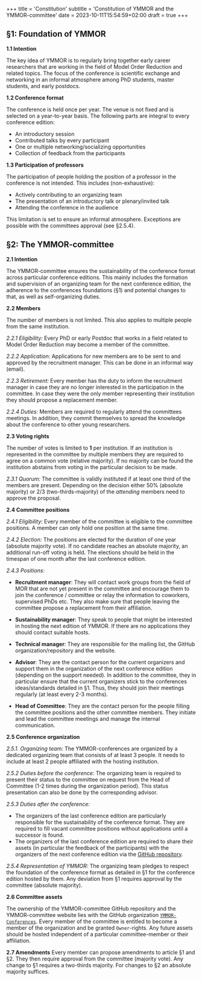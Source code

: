 +++
title = 'Constitution'
subtitle = 'Constitution of YMMOR and the YMMOR-committee'
date = 2023-10-11T15:54:59+02:00
draft = true
+++

**§1: Foundation of YMMOR**
-

**1.1 Intention**

The key idea of YMMOR is to regularly bring together early career researchers that are working in the field of Model Order Reduction and related topics. The focus of the conference is scientific exchange and networking in an informal atmosphere among PhD students, master students, and early postdocs.

**1.2 Conference format**

The conference is held once per year. The venue is not fixed and is selected on a year-to-year basis. The following parts are integral to every conference edition:
- An introductory session
- Contributed talks by every participant
- One or multiple networking/socializing opportunities
- Collection of feedback from the participants

**1.3 Participation of professors**

The participation of people holding the position of a professor in the conference is not intended. This includes (non-exhaustive):
- Actively contributing to an organizing team
- The presentation of an introductory talk or plenary/invited talk
- Attending the conference in the audience

This limitation is set to ensure an informal atmosphere. Exceptions are possible with the committees approval (see §2.5.4).


**§2: The YMMOR-committee**
-

**2.1 Intention**

The YMMOR-committee ensures the sustainability of the conference format across particular conference editions. This mainly includes the formation and supervision of an organizing team for the next conference edition, the adherence to the conferences foundations (§1) and potential changes to that, as well as self-organizing duties.

**2.2 Members**

The number of members is not limited. This also applies to multiple people from the same institution.

*2.2.1 Eligibility:* Every PhD or early Postdoc that works in a field related to Model Order Reduction may become a member of the committee.

*2.2.2 Application:* Applications for new members are to be sent to and approved by the recruitment manager. This can be done in an informal way (email).

*2.2.3 Retirement:* Every member has the duty to inform the recruitment manager in case they are no longer interested in  the participation in the committee. In case they were the only member representing their institution they should propose a replacement member.

*2.2.4 Duties:* Members are required to regularly attend the committees meetings. In addition, they commit themselves to spread the knowledge about the conference to other young researchers.


**2.3 Voting rights**

The number of votes is limited to **1** per institution. If an institution is represented in the committee by multiple members they are required to agree on a common vote (relative majority). If no majority can be found the institution abstains from voting in the particular decision to be made.

*2.3.1 Quorum:* The committee is validly instituted if at least one third of the members are present. Depending on the decision either 50% (absolute majority) or 2/3 (two-thirds-majority) of the *attending* members need to approve the proposal.

**2.4 Committee positions**

*2.4.1 Eligibility:* Every member of the committee is eligible to the committee positions. A member can only hold one position at the same time.

*2.4.2 Election:* The positions are elected for the duration of one year (absolute majority vote). If no candidate reaches an absolute majority, an additional run-off voting is held. The elections should be held in the timespan of one month after the last conference edition.

*2.4.3 Positions:*

* **Recruitment manager**: They will contact work groups from the field of MOR that are not yet present in the committee and encourage them to join the conference / committee or relay the information to coworkers, supervised PhDs etc. They also make sure that people leaving the committee propose a replacement from their affiliation.

* **Sustainability manager**: They speak to people that might be interested in hosting the next edition of YMMOR. If there are no applications they should contact suitable hosts.

* **Technical manager**: They are responsible for the mailing list, the GitHub organization/repository and the website.

* **Advisor**: They are the contact person for the current organizers and support them in the organization of the next conference edition (depending on the support needed). In addition to the committee, they in particular ensure that the current organizers stick to the conferences ideas/standards detailed in §1. Thus, they should join their meetings regularly (at least every 2-3 months).

* **Head of Committee**: They are the contact person for the people filling the committee positions and the other committee members. They initiate and lead the committee meetings and manage the internal communication.


**2.5 Conference organization**

*2.5.1. Organizing team:* The YMMOR-conferences are organized by a dedicated organizing team that consists of at least 3 people. It needs to include at least 2 people affiliated with the hosting institution.

*2.5.2 Duties before the conference:* The organizing team is required to present their status to the committee on request from the Head of Committee (1-2 times during the organization period). This status presentation can also be done by the corresponding advisor.

*2.5.3 Duties after the conference:*
- The organizers of the last conference edition are particularly responsible for the sustainability of the conference format. They are required to fill vacant committee positions without applications until a successor is found.
- The organizers of the last conference edition are required to share their assets (in particular the feedback of the participants) with the organizers of the next conference edition via the [GitHub repository](https://github.com/YMMOR-Conferences/YMMOR-organization).

*2.5.4 Representation of YMMOR:* The organizing team pledges to respect the foundation of the conference format as detailed in §1 for the conference edition hosted by them. Any deviation from §1 requires approval by the committee (absolute majority).

**2.6 Committee assets**

The ownership of the YMMOR-committee GitHub repository and the YMMOR-committee website lies with the GitHub organization [`YMMOR-Conferences`](https://github.com/YMMOR-Conferences). Every member of the committee is entitled to become a member of the organization and be granted `Owner`-rights. Any future assets should be hosted independent of a particular committee-member or their affiliation.

**2.7 Amendments**
Every member can propose amendments to article §1 and §2. They then require approval from the committee (majority vote). Any change to §1 requires a two-thirds majority. For changes to §2 an absolute majority suffices.
